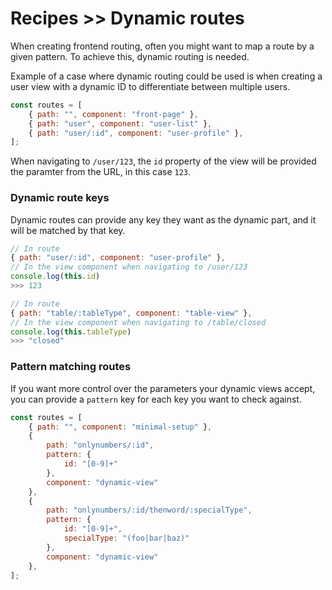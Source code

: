 # Recipes >> Dynamic routes

When creating frontend routing, often you might want to map a route by a given pattern. To achieve this,
dynamic routing is needed.

Example of a case where dynamic routing could be used is when creating a user view with a dynamic ID to differentiate between multiple users.

```javascript
const routes = [
    { path: "", component: "front-page" },
    { path: "user", component: "user-list" },
    { path: "user/:id", component: "user-profile" },
];
```

When navigating to `/user/123`, the `id` property of the view will be provided the paramter from the URL, in this case `123`.

### Dynamic route keys

Dynamic routes can provide any key they want as the dynamic part, and it will be matched by that key.

```javascript
// In route
{ path: "user/:id", component: "user-profile" },
// In the view component when navigating to /user/123
console.log(this.id)
>>> 123

// In route
{ path: "table/:tableType", component: "table-view" },
// In the view component when navigating to /table/closed
console.log(this.tableType)
>>> "closed"
```

### Pattern matching routes

If you want more control over the parameters your dynamic views accept, you can provide a `pattern`  key for each key you want to check against.

```javascript
const routes = [
    { path: "", component: "minimal-setup" },
    {
        path: "onlynumbers/:id",
        pattern: {
            id: "[0-9]+"
        },
        component: "dynamic-view"
    },
    {
        path: "onlynumbers/:id/thenword/:specialType",
        pattern: {
            id: "[0-9]+",
            specialType: "(foo|bar|baz)"
        },
        component: "dynamic-view"
    },
];
```
